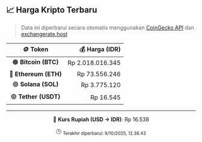 

<!-- HARGA_KRIPTO -->
## 📈 Harga Kripto Terbaru

> Data ini diperbarui secara otomatis menggunakan [CoinGecko API](https://www.coingecko.com/) dan [exchangerate.host](https://exchangerate.host/)

<div align="center">

| 🪙 Token | 💰 Harga (IDR) |
|:------:|---------------:|
| 🟠 **Bitcoin (BTC)**   | Rp 2.018.016.345 |
| 🔵 **Ethereum (ETH)**  | Rp 73.556.246 |
| 🟣 **Solana (SOL)**    | Rp 3.775.120 |
| 🟢 **Tether (USDT)**   | Rp 16.545 |

---

💱 **Kurs Rupiah (USD → IDR)**: Rp 16.538

🕒 <sub>Terakhir diperbarui: 9/10/2025, 12.36.43</sub>

</div>
<!-- /HARGA_KRIPTO -->